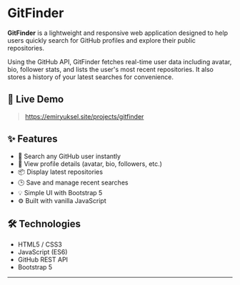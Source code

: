 # GitFinder

**GitFinder** is a lightweight and responsive web application designed to help users quickly search for GitHub profiles and explore their public repositories.

Using the GitHub API, GitFinder fetches real-time user data including avatar, bio, follower stats, and lists the user's most recent repositories. It also stores a history of your latest searches for convenience.

## 🚀 Live Demo

> https://emiryuksel.site/projects/gitfinder

## ✨ Features

- 🔎 Search any GitHub user instantly  
- 👤 View profile details (avatar, bio, followers, etc.)  
- 📦 Display latest repositories  
- 🕒 Save and manage recent searches  
- 💡 Simple UI with Bootstrap 5  
- ⚙️ Built with vanilla JavaScript  

## 🛠️ Technologies

- HTML5 / CSS3  
- JavaScript (ES6)  
- GitHub REST API  
- Bootstrap 5  

---
